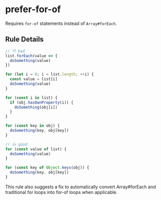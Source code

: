 # prefer-for-of

Requires `for-of` statements instead of `Array#forEach`.

## Rule Details

<!-- eslint-skip -->
```js
// 👎 bad
list.forEach(value => {
  doSomething(value)
})

for (let i = 0; i < list.length; ++i) {
  const value = list[i]
  doSomething(value)
}

for (const i in list) {
  if (obj.hasOwnProperty(i)) {
    doSomething(obj[i])
  }
}

for (const key in obj) {
  doSomething(key, obj[key])
}
```

<!-- eslint-skip -->
```js
// 👍 good
for (const value of list) {
  doSomething(value)
}

for (const key of Object.keys(obj)) {
  doSomething(key, obj[key])
}
```

This rule also suggests a fix  to automatically convert Array#forEach and traditional for loops into for-of loops when applicable.